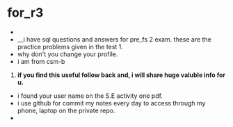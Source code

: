 # for_r3

- 
- __i have sql questions and answers for pre_fs 2 exam. these are the practice problems given in the test 1.
- why don't you change your profile.
- i am from csm-b
1. __if you find this useful follow back and, i will share huge valuble info for u.__
- i found your user name on the S.E activity one pdf.
- i use github for commit my notes every day to access through my phone, laptop on the private repo.
- 
